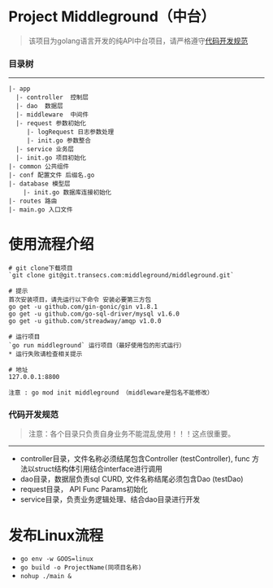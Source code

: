 # Project Middleground（中台）
>该项目为golang语言开发的纯API中台项目，请严格遵守[代码开发规范](#代码开发规范)

### 目录树
***
```
|- app
  |- controller  控制层
  |- dao  数据层
  |- middleware  中间件
  |- request 参数初始化
     |- logRequest 日志参数处理
     |- init.go 参数整合
  |- service 业务层
  |- init.go 项目初始化
|- common 公共组件
|- conf 配置文件 后缀名.go
|- database 模型层
    |- init.go 数据库连接初始化
|- routes 路由
|- main.go 入口文件
```
# 使用流程介绍
```
# git clone下载项目
`git clone git@git.transecs.com:middleground/middleground.git`

# 提示
首次安装项目，请先运行以下命令 安装必要第三方包
go get -u github.com/gin-gonic/gin v1.8.1
go get -u github.com/go-sql-driver/mysql v1.6.0
go get -u github.com/streadway/amqp v1.0.0

# 运行项目 
`go run middleground` 运行项目（最好使用包的形式运行）
* 运行失败请检查相关提示

# 地址 
127.0.0.1:8800

注意 : go mod init middleground （middleware是包名不能修改）
```
### 代码开发规范
> 注意：各个目录只负责自身业务不能混乱使用！！！这点很重要。
***
+ controller目录，文件名称必须结尾包含Controller (testController), func 方法以struct结构体引用结合interface进行调用
+ dao目录，数据层负责sql CURD, 文件名称结尾必须包含Dao (testDao)
+ request目录， API Func Params初始化
+ service目录，负责业务逻辑处理、结合dao目录进行开发

# 发布Linux流程
+ `go env -w GOOS=linux`
+ `go build -o ProjectName(同项目名称)`
+ `nohup ./main &`

